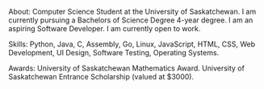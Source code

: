 About: Computer Science Student at the University of Saskatchewan. I am currently pursuing a Bachelors of Science Degree 4-year degree. I am an aspiring Software Developer. I am currently open to work.

Skills: Python, Java, C, Assembly, Go, Linux, JavaScript, HTML, CSS, Web Development, UI Design, Software Testing, Operating Systems.

Awards: University of Saskatchewan Mathematics Award. University of Saskatchewan Entrance Scholarship (valued at $3000).

